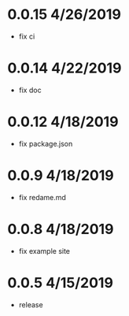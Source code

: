 # 0.0.15 4/26/2019
- fix ci


# 0.0.14 4/22/2019
- fix doc


# 0.0.12 4/18/2019
- fix package.json


# 0.0.9 4/18/2019
- fix redame.md


# 0.0.8 4/18/2019
- fix example site


# 0.0.5 4/15/2019
- release

